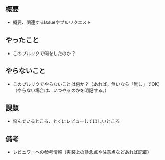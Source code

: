## 概要

* 概要、関連するIssueやプルリクエスト

## やったこと

* このプルリクで何をしたのか？

## やらないこと

* このプルリクでやらないことは何か？（あれば。無いなら「無し」でOK）（やらない場合は、いつやるのかを明記する。）

## 課題

* 悩んでいるところ、とくにレビューしてほしいところ

## 備考

* レビュワーへの参考情報（実装上の懸念点や注意点などあれば記載）
